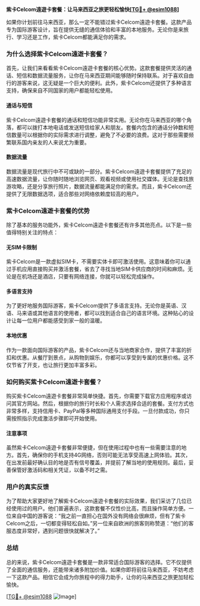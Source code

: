 **紫卡Celcom遠遊卡套餐：让马来西亚之旅更轻松愉快[[TG💪+ @esim1088](https://t.me/s/esim1088)]**

如果你计划前往马来西亚，那么一定不能错过紫卡Celcom遠遊卡套餐。这款产品专为国际游客设计，旨在提供无缝的通信体验和丰富的本地服务。无论你是来旅行、学习还是工作，紫卡Celcom都能满足你的需求。

### 为什么选择紫卡Celcom遠遊卡套餐？

首先，让我们来看看紫卡Celcom遠遊卡套餐的核心优势。这款套餐提供灵活的通话、短信和数据流量服务，让你在马来西亚期间能够随时保持联系。对于喜欢自由行的游客来说，这无疑是一个巨大的便利。此外，紫卡Celcom还提供了多种语言支持，确保来自不同国家的用户都能轻松使用。

#### 通话与短信

紫卡Celcom遠遊卡套餐的通话和短信功能非常实用。无论你在马来西亚的哪个角落，都可以拨打本地电话或发送短信给家人和朋友。套餐内包含的通话分钟数和短信数量可以根据你的实际需求进行调整，避免了不必要的浪费。这对于那些需要频繁联系国内亲友的人来说尤为重要。

#### 数据流量

数据流量是现代旅行中不可或缺的一部分。紫卡Celcom遠遊卡套餐提供了充足的高速数据流量，让你随时随地浏览网页、观看视频或使用社交媒体。无论是查找旅游攻略，还是分享旅行照片，数据流量都能满足你的需求。而且，紫卡Celcom还提供了无限数据选项，适合那些对网络依赖度较高的用户。

### 紫卡Celcom遠遊卡套餐的优势

除了基本的服务功能外，紫卡Celcom遠遊卡套餐还有许多其他亮点。以下是一些值得特别关注的特点：

#### 无SIM卡限制

紫卡Celcom是一款虚拟SIM卡，不需要实体卡即可激活使用。这意味着你可以通过手机应用直接购买并激活套餐，省去了寻找当地SIM卡供应商的时间和麻烦。无论是在机场还是酒店，只要有网络连接，你就可以轻松完成操作。

#### 多语言支持

为了更好地服务国际游客，紫卡Celcom提供了多语言支持。无论你是英语、汉语、马来语或其他语言的使用者，都可以找到适合自己的语言环境。这种贴心的设计让每一位用户都能感受到家一般的温暖。

#### 本地优惠

作为一款面向国际游客的产品，紫卡Celcom还与当地商家合作，提供了丰富的折扣和优惠。从餐厅到景点，从购物到娱乐，你都可以享受到专属的优惠价格。这不仅节省了开支，也让旅行更加丰富多彩。

### 如何购买紫卡Celcom遠遊卡套餐？

购买紫卡Celcom遠遊卡套餐非常简单快捷。首先，你需要下载官方应用程序或访问其官方网站。然后，根据你的旅行时长和个人需求选择合适的套餐。支付方式也非常多样，支持信用卡、PayPal等多种国际通用支付手段。一旦付款成功，你只需按照指示完成激活步骤即可开始使用。

#### 注意事项

虽然紫卡Celcom遠遊卡套餐非常便捷，但在使用过程中也有一些需要注意的地方。首先，确保你的手机支持4G网络，否则可能无法享受高速上网体验。其次，在出发前最好确认目的地是否有信号覆盖，并提前了解当地的使用规则。最后，妥善保管好激活码和相关凭证，以备不时之需。

### 用户的真实反馈

为了帮助大家更好地了解紫卡Celcom遠遊卡套餐的实际效果，我们采访了几位已经使用过的用户。他们普遍表示，这款套餐不仅性价比高，而且操作简单方便。一位来自中国的游客说：“我之前一直担心在国外没有网络会很麻烦，但有了紫卡Celcom之后，一切都变得轻松自如。”另一位来自欧洲的旅客则称赞道：“他们的客服态度非常好，遇到问题很快就解决了。”

### 总结

总的来说，紫卡Celcom遠遊卡套餐是一款非常适合国际游客的选择。它不仅提供了全面的通信服务，还能带来诸多附加价值。如果你即将前往马来西亚，不妨考虑一下这款产品。相信它会成为你旅程中的得力助手，让你的马来西亚之旅更加轻松愉快。

[[TG💪+ @esim1088](https://t.me/s/esim1088) ![Image](https://i.postimg.cc/4NQfJmqS/Snipaste-2025-05-13-00-14-12.png)]